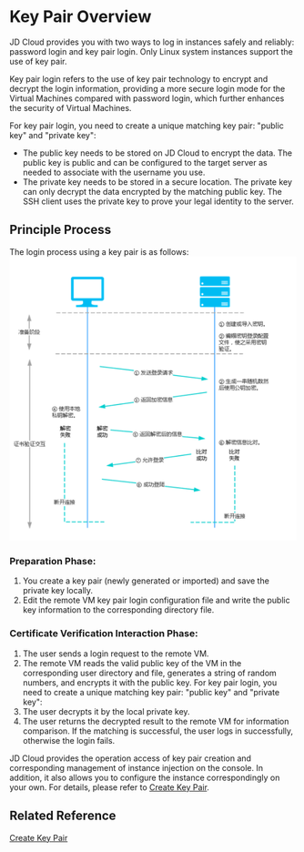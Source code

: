# Key Pair Overview
JD Cloud provides you with two ways to log in instances safely and reliably: password login and key pair login. Only Linux system instances support the use of key pair.

Key pair login refers to the use of key pair technology to encrypt and decrypt the login information, providing a more secure login mode for the Virtual Machines compared with password login, which further enhances the security of Virtual Machines.

For key pair login, you need to create a unique matching key pair: "public key" and "private key":

* The public key needs to be stored on JD Cloud to encrypt the data. The public key is public and can be configured to the target server as needed to associate with the username you use.
* The private key needs to be stored in a secure location. The private key can only decrypt the data encrypted by the matching public key. The SSH client uses the private key to prove your legal identity to the server.

## Principle Process
The login process using a key pair is as follows:
![](../../../../../image/vm/Operation-Guide-keypair-overview1.png)

### Preparation Phase:
1. You create a key pair (newly generated or imported) and save the private key locally.
2. Edit the remote VM key pair login configuration file and write the public key information to the corresponding directory file.

### Certificate Verification Interaction Phase:

1. The user sends a login request to the remote VM.
2. The remote VM reads the valid public key of the VM in the corresponding user directory and file, generates a string of random numbers, and encrypts it with the public key.
For key pair login, you need to create a unique matching key pair: "public key" and "private key":
4. The user decrypts it by the local private key.
5. The user returns the decrypted result to the remote VM for information comparison. If the matching is successful, the user logs in successfully, otherwise the login fails.

JD Cloud provides the operation  access of key pair creation and corresponding management of instance injection on the console. In addition, it also allows you to configure the instance correspondingly on your own. For details, please refer to [Create Key Pair](../Operation-Guide/Key-Pair/Create-Keypair.md).

## Related Reference

[Create Key Pair](../Operation-Guide/Key-Pair/Create-Keypair.md)


  [1]: ./images/Operation-Guide-keypair-overview1.png "Operation-Guide-keypair-overview1.png"